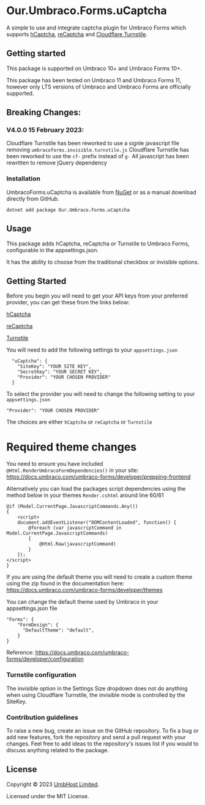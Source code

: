 # Our.Umbraco.Forms.uCaptcha

A simple to use and integrate captcha plugin for Umbraco Forms which supports [hCaptcha](https://www.hcaptcha.com/), [reCaptcha](https://developers.google.com/recaptcha/) and [Cloudflare Turnstile](https://www.cloudflare.com/products/turnstile/).

## Getting started

This package is supported on Umbraco 10+ and Umbraco Forms 10+.

This package has been tested on Umbraco 11 and Umbraco Forms 11, however only LTS versions of Umbraco and Umbraco Forms are officially supported.

## Breaking Changes:

### V4.0.0 15 February 2023:

Cloudflare Turnstile has been reworked to use a signle javascript file removing `umbracoforms.invisible.turnstile.js`
Cloudflare Turnstile has been reworked to use the `cf-` prefix instead of `g-`
All javascript has been rewritten to remove jQuery dependency

### Installation

UmbracoForms.uCaptcha is available from [NuGet](https://www.nuget.org/packages/Our.Umbraco.Forms.uCaptcha) or as a manual download directly from GitHub.

    dotnet add package Our.Umbraco.Forms.uCaptcha

## Usage

This package adds hCaptcha, reCaptcha or Turnstile to Umbraco Forms, configurable in the appsettings.json.

It has the ability to choose from the traditional checkbox or invisible options.


## Getting Started

Before you begin you will need to get your API keys from your preferred provider, you can get these from the links below:

[hCaptcha](https://hCaptcha.com/?r=0d16470cad8d)

[reCaptcha](https://www.google.com/recaptcha/about/)

[Turnstile](https://developers.cloudflare.com/turnstile/)

You will need to add the following settings to your `appsettings.json`

      "uCaptcha": {
        "SiteKey": "YOUR SITE KEY",
        "SecretKey": "YOUR SECRET KEY",
        "Provider": "YOUR CHOSEN PROVIDER"
      }

To select the provider you will need to change the following setting to your `appsettings.json`
    
    "Provider": "YOUR CHOSEN PROVIDER"

The choices are either `hCaptcha` or `reCaptcha` or `Turnstile`

# Required theme changes

You need to ensure you have included `@Html.RenderUmbracoFormDependencies()` in your site:
https://docs.umbraco.com/umbraco-forms/developer/prepping-frontend

Alternatively you can load the packages script dependencies using the method below in your themes `Render.cshtml` around line 60/61

```        
@if (Model.CurrentPage.JavascriptCommands.Any())
{
    <script>
    document.addEventListener("DOMContentLoaded", function() {
        @foreach (var javascriptCommand in Model.CurrentPage.JavascriptCommands)
        {
            @Html.Raw(javascriptCommand)
        }
    });
</script>
}
```

If you are using the default theme you will need to create a custom theme using the zip found in the documentation here:
https://docs.umbraco.com/umbraco-forms/developer/themes

You can change the default theme used by Umbraco in your appsettings.json file
```
"Forms": {
    "FormDesign": {
      "DefaultTheme": "default",
    }
}
```
Reference:
https://docs.umbraco.com/umbraco-forms/developer/configuration

### Turnstile configuration

The invisible option in the Settings Size dropdown does not do anything when using Cloudflare Turnstile, the invisible mode is controlled by the SiteKey.

### Contribution guidelines

To raise a new bug, create an issue on the GitHub repository. To fix a bug or add new features, fork the repository and send a pull request with your changes. Feel free to add ideas to the repository's issues list if you would to discuss anything related to the package.

## License

Copyright &copy; 2023 [UmbHost Limited](https://umbhost.net/).

Licensed under the MIT License.
